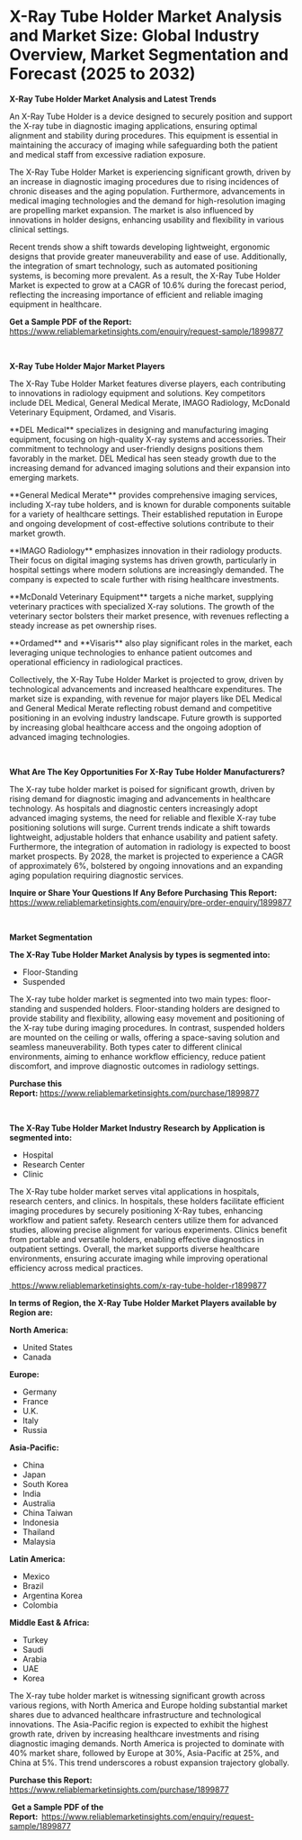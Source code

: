 <p><h1>X-Ray Tube Holder Market Analysis and Market Size: Global Industry Overview, Market Segmentation and Forecast (2025 to 2032)</h1></p><p><strong>X-Ray Tube Holder Market Analysis and Latest Trends</strong></p>
<p><p>An X-Ray Tube Holder is a device designed to securely position and support the X-ray tube in diagnostic imaging applications, ensuring optimal alignment and stability during procedures. This equipment is essential in maintaining the accuracy of imaging while safeguarding both the patient and medical staff from excessive radiation exposure.</p><p>The X-Ray Tube Holder Market is experiencing significant growth, driven by an increase in diagnostic imaging procedures due to rising incidences of chronic diseases and the aging population. Furthermore, advancements in medical imaging technologies and the demand for high-resolution imaging are propelling market expansion. The market is also influenced by innovations in holder designs, enhancing usability and flexibility in various clinical settings.</p><p>Recent trends show a shift towards developing lightweight, ergonomic designs that provide greater maneuverability and ease of use. Additionally, the integration of smart technology, such as automated positioning systems, is becoming more prevalent. As a result, the X-Ray Tube Holder Market is expected to grow at a CAGR of 10.6% during the forecast period, reflecting the increasing importance of efficient and reliable imaging equipment in healthcare.</p></p>
<p><strong>Get a Sample PDF of the Report:&nbsp;</strong> <a href="https://www.reliablemarketinsights.com/enquiry/request-sample/1899877?utm_campaign=3522&utm_medium=2&utm_source=Github&utm_content=ia&utm_term=16042025&utm_id=x-ray-tube-holder">https://www.reliablemarketinsights.com/enquiry/request-sample/1899877</a></p>
<p>&nbsp;</p>
<p><strong>X-Ray Tube Holder Major Market Players</strong></p>
<p><p>The X-Ray Tube Holder Market features diverse players, each contributing to innovations in radiology equipment and solutions. Key competitors include DEL Medical, General Medical Merate, IMAGO Radiology, McDonald Veterinary Equipment, Ordamed, and Visaris.</p><p>**DEL Medical** specializes in designing and manufacturing imaging equipment, focusing on high-quality X-ray systems and accessories. Their commitment to technology and user-friendly designs positions them favorably in the market. DEL Medical has seen steady growth due to the increasing demand for advanced imaging solutions and their expansion into emerging markets.</p><p>**General Medical Merate** provides comprehensive imaging services, including X-ray tube holders, and is known for durable components suitable for a variety of healthcare settings. Their established reputation in Europe and ongoing development of cost-effective solutions contribute to their market growth.</p><p>**IMAGO Radiology** emphasizes innovation in their radiology products. Their focus on digital imaging systems has driven growth, particularly in hospital settings where modern solutions are increasingly demanded. The company is expected to scale further with rising healthcare investments.</p><p>**McDonald Veterinary Equipment** targets a niche market, supplying veterinary practices with specialized X-ray solutions. The growth of the veterinary sector bolsters their market presence, with revenues reflecting a steady increase as pet ownership rises.</p><p>**Ordamed** and **Visaris** also play significant roles in the market, each leveraging unique technologies to enhance patient outcomes and operational efficiency in radiological practices.</p><p>Collectively, the X-Ray Tube Holder Market is projected to grow, driven by technological advancements and increased healthcare expenditures. The market size is expanding, with revenue for major players like DEL Medical and General Medical Merate reflecting robust demand and competitive positioning in an evolving industry landscape. Future growth is supported by increasing global healthcare access and the ongoing adoption of advanced imaging technologies.</p></p>
<p>&nbsp;</p>
<p><strong>What Are The Key Opportunities For X-Ray Tube Holder Manufacturers?</strong></p>
<p><p>The X-ray tube holder market is poised for significant growth, driven by rising demand for diagnostic imaging and advancements in healthcare technology. As hospitals and diagnostic centers increasingly adopt advanced imaging systems, the need for reliable and flexible X-ray tube positioning solutions will surge. Current trends indicate a shift towards lightweight, adjustable holders that enhance usability and patient safety. Furthermore, the integration of automation in radiology is expected to boost market prospects. By 2028, the market is projected to experience a CAGR of approximately 6%, bolstered by ongoing innovations and an expanding aging population requiring diagnostic services.</p></p>
<p><strong>Inquire or Share Your Questions If Any Before Purchasing This Report:</strong> <a href="https://www.reliablemarketinsights.com/enquiry/pre-order-enquiry/1899877?utm_campaign=3522&utm_medium=2&utm_source=Github&utm_content=ia&utm_term=16042025&utm_id=x-ray-tube-holder">https://www.reliablemarketinsights.com/enquiry/pre-order-enquiry/1899877</a></p>
<p>&nbsp;</p>
<p><strong>Market Segmentation</strong></p>
<p><strong>The X-Ray Tube Holder Market Analysis by types is segmented into:</strong></p>
<p><ul><li>Floor-Standing</li><li>Suspended</li></ul></p>
<p><p>The X-ray tube holder market is segmented into two main types: floor-standing and suspended holders. Floor-standing holders are designed to provide stability and flexibility, allowing easy movement and positioning of the X-ray tube during imaging procedures. In contrast, suspended holders are mounted on the ceiling or walls, offering a space-saving solution and seamless maneuverability. Both types cater to different clinical environments, aiming to enhance workflow efficiency, reduce patient discomfort, and improve diagnostic outcomes in radiology settings.</p></p>
<p><strong>Purchase this Report:&nbsp;</strong><a href="https://www.reliablemarketinsights.com/purchase/1899877?utm_campaign=3522&utm_medium=2&utm_source=Github&utm_content=ia&utm_term=16042025&utm_id=x-ray-tube-holder">https://www.reliablemarketinsights.com/purchase/1899877</a></p>
<p>&nbsp;</p>
<p><strong>The X-Ray Tube Holder Market Industry Research by Application is segmented into:</strong></p>
<p><ul><li>Hospital</li><li>Research Center</li><li>Clinic</li></ul></p>
<p><p>The X-Ray tube holder market serves vital applications in hospitals, research centers, and clinics. In hospitals, these holders facilitate efficient imaging procedures by securely positioning X-Ray tubes, enhancing workflow and patient safety. Research centers utilize them for advanced studies, allowing precise alignment for various experiments. Clinics benefit from portable and versatile holders, enabling effective diagnostics in outpatient settings. Overall, the market supports diverse healthcare environments, ensuring accurate imaging while improving operational efficiency across medical practices.</p></p>
<p><a href="https://www.reliablemarketinsights.com/x-ray-tube-holder-r1899877?utm_campaign=3522&utm_medium=2&utm_source=Github&utm_content=ia&utm_term=16042025&utm_id=x-ray-tube-holder">&nbsp;https://www.reliablemarketinsights.com/x-ray-tube-holder-r1899877</a></p>
<p><strong>In terms of Region, the X-Ray Tube Holder Market Players available by Region are:</strong></p>
<p>
    <p> <strong> North America: </strong>
        <ul>
            <li>United States</li>
            <li>Canada</li>
        </ul>
        </p> 
    <p> <strong> Europe: </strong>
        <ul>
            <li>Germany</li>
            <li>France</li>
            <li>U.K.</li>
            <li>Italy</li>
            <li>Russia</li>
        </ul>
        </p> 
    <p> <strong> Asia-Pacific: </strong>
        <ul>
            <li>China</li>
            <li>Japan</li>
            <li>South Korea</li>
            <li>India</li>
            <li>Australia</li>
            <li>China Taiwan</li>
            <li>Indonesia</li>
            <li>Thailand</li>
            <li>Malaysia</li>
        </ul>
        </p> 
    <p> <strong> Latin America: </strong>
        <ul>
            <li>Mexico</li>
            <li>Brazil</li>
            <li>Argentina Korea</li>
            <li>Colombia</li>
        </ul>
        </p> 
    <p> <strong> Middle East & Africa: </strong>
        <ul>
            <li>Turkey</li>
            <li>Saudi</li>
            <li>Arabia</li>
            <li>UAE</li>
            <li>Korea</li>
        </ul>
    </p>
    </p>
<p><p>The X-ray tube holder market is witnessing significant growth across various regions, with North America and Europe holding substantial market shares due to advanced healthcare infrastructure and technological innovations. The Asia-Pacific region is expected to exhibit the highest growth rate, driven by increasing healthcare investments and rising diagnostic imaging demands. North America is projected to dominate with 40% market share, followed by Europe at 30%, Asia-Pacific at 25%, and China at 5%. This trend underscores a robust expansion trajectory globally.</p></p>
<p><strong>Purchase this Report: </strong><a href="https://www.reliablemarketinsights.com/purchase/1899877?utm_campaign=3522&utm_medium=2&utm_source=Github&utm_content=ia&utm_term=16042025&utm_id=x-ray-tube-holder">https://www.reliablemarketinsights.com/purchase/1899877</a></p>
<p>&nbsp;<strong>Get a Sample PDF of the Report:&nbsp;&nbsp;</strong><a href="https://www.reliablemarketinsights.com/enquiry/request-sample/1899877?utm_campaign=3522&utm_medium=2&utm_source=Github&utm_content=ia&utm_term=16042025&utm_id=x-ray-tube-holder">https://www.reliablemarketinsights.com/enquiry/request-sample/1899877</a></p>
<p><strong></strong></p>
<p><p></p><p></p><p></p></p>